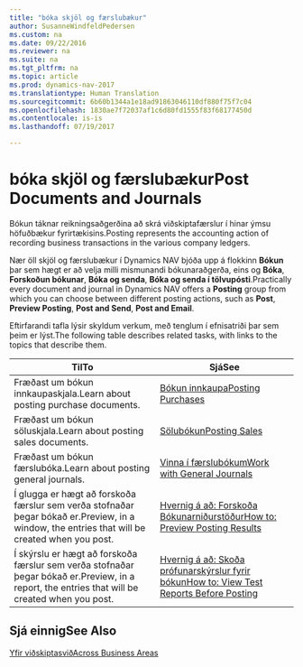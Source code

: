 ```yaml
---
title: "bóka skjöl og færslubækur"
author: SusanneWindfeldPedersen
ms.custom: na
ms.date: 09/22/2016
ms.reviewer: na
ms.suite: na
ms.tgt_pltfrm: na
ms.topic: article
ms.prod: dynamics-nav-2017
ms.translationtype: Human Translation
ms.sourcegitcommit: 6b60b1344a1e18ad91863046110df880f75f7c04
ms.openlocfilehash: 1830ae7f72037af1c6d80fd1555f83f68177450d
ms.contentlocale: is-is
ms.lasthandoff: 07/19/2017

---
```

    
# <a name="post-documents-and-journals"></a><span data-ttu-id="89475-102">bóka skjöl og færslubækur</span><span class="sxs-lookup"><span data-stu-id="89475-102">Post Documents and Journals</span></span>
<span data-ttu-id="89475-103">Bókun táknar reikningsaðgerðina að skrá viðskiptafærslur í hinar ýmsu höfuðbækur fyrirtækisins.</span><span class="sxs-lookup"><span data-stu-id="89475-103">Posting represents the accounting action of recording business transactions in the various company ledgers.</span></span>

<span data-ttu-id="89475-104">Nær öll skjöl og færslubækur í Dynamics NAV bjóða upp á flokkinn **Bókun** þar sem hægt er að velja milli mismunandi bókunaraðgerða, eins og **Bóka**, **Forskoðun bókunar**, **Bóka og senda**, **Bóka og senda í tölvupósti**.</span><span class="sxs-lookup"><span data-stu-id="89475-104">Practically every document and journal in Dynamics NAV offers a **Posting** group from which you can choose between different posting actions, such as **Post**, **Preview Posting**, **Post and Send**, **Post and Email**.</span></span>

<span data-ttu-id="89475-105">Eftirfarandi tafla lýsir skyldum verkum, með tenglum í efnisatriði þar sem þeim er lýst.</span><span class="sxs-lookup"><span data-stu-id="89475-105">The following table describes related tasks, with links to the topics that describe them.</span></span>

|<span data-ttu-id="89475-106">Til</span><span class="sxs-lookup"><span data-stu-id="89475-106">To</span></span>   |<span data-ttu-id="89475-107">Sjá</span><span class="sxs-lookup"><span data-stu-id="89475-107">See</span></span>   |
|-----|------| 
|<span data-ttu-id="89475-108">Fræðast um bókun innkaupaskjala.</span><span class="sxs-lookup"><span data-stu-id="89475-108">Learn about posting purchase documents.</span></span>|[<span data-ttu-id="89475-109">Bókun innkaupa</span><span class="sxs-lookup"><span data-stu-id="89475-109">Posting Purchases</span></span>](ui-post-purchases.md)| 
|<span data-ttu-id="89475-110">Fræðast um bókun söluskjala.</span><span class="sxs-lookup"><span data-stu-id="89475-110">Learn about posting sales documents.</span></span>|[<span data-ttu-id="89475-111">Sölubókun</span><span class="sxs-lookup"><span data-stu-id="89475-111">Posting Sales</span></span>](ui-post-sales.md)|
|<span data-ttu-id="89475-112">Fræðast um bókun færslubóka.</span><span class="sxs-lookup"><span data-stu-id="89475-112">Learn about posting general journals.</span></span>|[<span data-ttu-id="89475-113">Vinna í færslubókum</span><span class="sxs-lookup"><span data-stu-id="89475-113">Work with General Journals</span></span>](ui-work-general-journals.md)|
|<span data-ttu-id="89475-114">Í glugga er hægt að forskoða færslur sem verða stofnaðar þegar bókað er.</span><span class="sxs-lookup"><span data-stu-id="89475-114">Preview, in a window, the entries that will be created when you post.</span></span>|[<span data-ttu-id="89475-115">Hvernig á að: Forskoða Bókunarniðurstöður</span><span class="sxs-lookup"><span data-stu-id="89475-115">How to: Preview Posting Results</span></span>](ui-how-preview-post-results.md)|
|<span data-ttu-id="89475-116">Í skýrslu er hægt að forskoða færslur sem verða stofnaðar þegar bókað er.</span><span class="sxs-lookup"><span data-stu-id="89475-116">Preview, in a report, the entries that will be created when you post.</span></span>|[<span data-ttu-id="89475-117">Hvernig á að: Skoða prófunarskýrslur fyrir bókun</span><span class="sxs-lookup"><span data-stu-id="89475-117">How to: View Test Reports Before Posting</span></span>](ui-how-view-test-reports-posting.md)|

## <a name="see-also"></a><span data-ttu-id="89475-118">Sjá einnig</span><span class="sxs-lookup"><span data-stu-id="89475-118">See Also</span></span>
[<span data-ttu-id="89475-119">Yfir viðskiptasvið</span><span class="sxs-lookup"><span data-stu-id="89475-119">Across Business Areas</span></span>](ui-across-business-areas.md)

